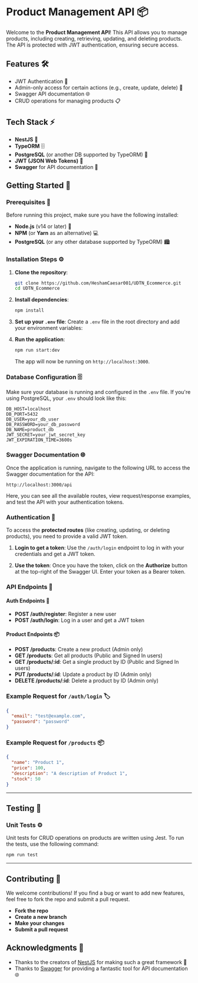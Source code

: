 # Product Management API 📦

Welcome to the **Product Management API**! This API allows you to manage products, including creating, retrieving, updating, and deleting products. The API is protected with JWT authentication, ensuring secure access.

## Features 🛠️
- JWT Authentication 🔐
- Admin-only access for certain actions (e.g., create, update, delete) 🛑
- Swagger API documentation 🌐
- CRUD operations for managing products 📋

## Tech Stack ⚡
- **NestJS** 🚀
- **TypeORM** 🗄️
- **PostgreSQL** (or another DB supported by TypeORM) 💾
- **JWT (JSON Web Tokens)** 🔑
- **Swagger** for API documentation 📖

## Getting Started 🚀

### Prerequisites 📜
Before running this project, make sure you have the following installed:
- **Node.js** (v14 or later) 🌱
- **NPM** (or **Yarn** as an alternative) 💻
- **PostgreSQL** (or any other database supported by TypeORM) 🏙️

### Installation Steps ⚙️

1. **Clone the repository**:
   ```bash
   git clone https://github.com/HeshamCaesar001/UDTN_Ecommerce.git
   cd UDTN_Ecommerce
   ```

2. **Install dependencies**:
   ```bash
   npm install
   ```

3. **Set up your `.env` file**:
   Create a `.env` file in the root directory and add your environment variables:

4. **Run the application**:
   ```bash
   npm run start:dev
   ```

   The app will now be running on `http://localhost:3000`.

### Database Configuration 🗄️
Make sure your database is running and configured in the `.env` file. If you're using PostgreSQL, your `.env` should look like this:

```env
DB_HOST=localhost
DB_PORT=5432
DB_USER=your_db_user
DB_PASSWORD=your_db_password
DB_NAME=product_db
JWT_SECRET=your_jwt_secret_key
JWT_EXPIRATION_TIME=3600s
```

### Swagger Documentation 🌐

Once the application is running, navigate to the following URL to access the Swagger documentation for the API:

```
http://localhost:3000/api
```

Here, you can see all the available routes, view request/response examples, and test the API with your authentication tokens.

### Authentication 🔑

To access the **protected routes** (like creating, updating, or deleting products), you need to provide a valid JWT token. 

1. **Login to get a token**:
   Use the `/auth/login` endpoint to log in with your credentials and get a JWT token.

2. **Use the token**:
   Once you have the token, click on the **Authorize** button at the top-right of the Swagger UI. Enter your token as a Bearer token.

### API Endpoints 📝

#### Auth Endpoints 💼

- **POST /auth/register**: Register a new user
- **POST /auth/login**: Log in a user and get a JWT token

#### Product Endpoints 📦

- **POST /products**: Create a new product (Admin only)
- **GET /products**: Get all products (Public and Signed In users)
- **GET /products/:id**: Get a single product by ID (Public and Signed In users)
- **PUT /products/:id**: Update a product by ID (Admin only)
- **DELETE /products/:id**: Delete a product by ID (Admin only)

### Example Request for `/auth/login` 🏷️

```json
{
  "email": "test@example.com",
  "password": "password"
}
```

### Example Request for `/products` 📦

```json
{
  "name": "Product 1",
  "price": 100,
  "description": "A description of Product 1",
  "stock": 50
}
```

---

## Testing 🧪

### Unit Tests ⚙️
Unit tests for CRUD operations on products are written using Jest. To run the tests, use the following command:

```bash
npm run test
```
---

## Contributing 🤝

We welcome contributions! If you find a bug or want to add new features, feel free to fork the repo and submit a pull request.

- **Fork the repo**
- **Create a new branch**
- **Make your changes**
- **Submit a pull request**

## Acknowledgments 🎉

- Thanks to the creators of [NestJS](https://nestjs.com/) for making such a great framework 🚀
- Thanks to [Swagger](https://swagger.io/) for providing a fantastic tool for API documentation 🌐
